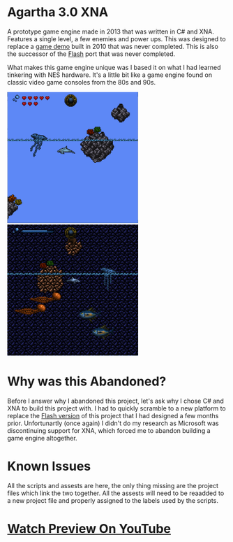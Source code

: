 # Agartha 3.0 XNA

A prototype game engine made in 2013 that was written in C# and XNA. Features a single level, a few enemies and power ups. This was designed to replace a [game demo](https://github.com/JohnnyLdeAlba/agartha-html5) built in 2010 that was never completed. This is also the successor of the [Flash](https://github.com/JohnnyLdeAlba/agartha-flash) port that was never completed.

What makes this game engine unique was I based it on what I had learned tinkering with NES hardware. It's a little bit like a game engine found on classic video game consoles from the 80s and 90s.

<img style="height: 300px;" src="https://raw.githubusercontent.com/JohnnyLdeAlba/agartha-xna/main/agartha-xna-light.png" /> <img style="height: 300px;" src="https://raw.githubusercontent.com/JohnnyLdeAlba/agartha-xna/main/agartha-xna-dark.png" />

# Why was this Abandoned?

Before I answer why I abandoned this project, let's ask why I chose C# and XNA to build this project with. I had to quickly scramble to a new platform to replace the [Flash version](https://github.com/JohnnyLdeAlba/agartha-flash) of this project that I had designed a few months prior. Unfortunartly (once again) I didn't do my research as Microsoft was discontinuing support for XNA, which forced me to abandon building a game engine altogether. 

# Known Issues

All the scripts and assests are here, the only thing missing are the project files which link the two together. All the assests will need to be reaadded to a new project file and properly assigned to the labels used by the scripts.

# [Watch Preview On YouTube](https://www.youtube.com/watch?v=vGH4h8ZZ8ZE)
